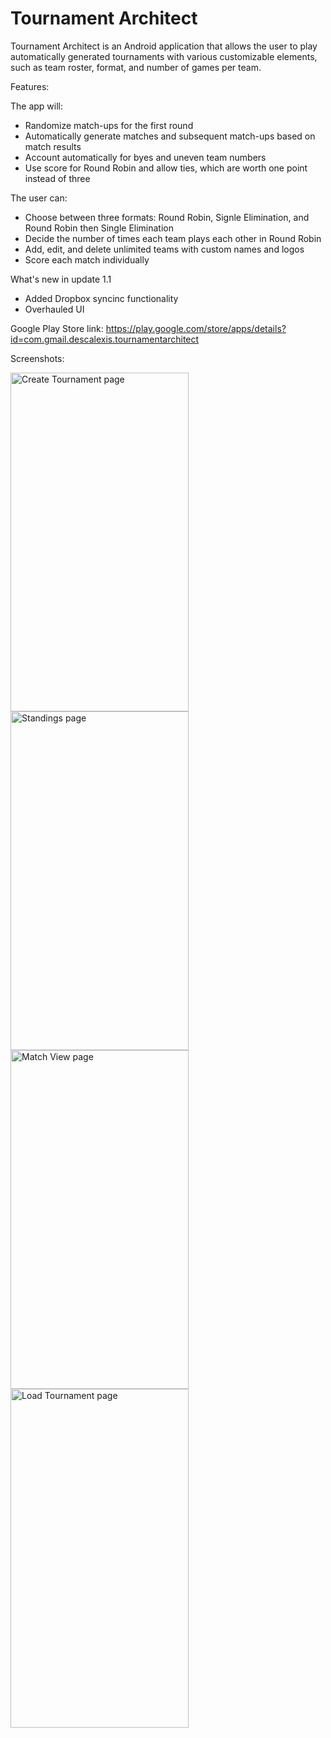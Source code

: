 # Tournament Architect
Tournament Architect is an Android application that allows the user to play automatically generated tournaments with various customizable elements, such as team roster, format, and number of games per team.

Features:

The app will: 
- Randomize match-ups for the first round
- Automatically generate matches and subsequent match-ups based on match results
- Account automatically for byes and uneven team numbers
- Use score for Round Robin and allow ties, which are worth one point instead of three

The user can:
- Choose between three formats: Round Robin, Signle Elimination, and Round Robin then Single Elimination
- Decide the number of times each team plays each other in Round Robin
- Add, edit, and delete unlimited teams with custom names and logos
- Score each match individually

What's new in update 1.1
- Added Dropbox syncinc functionality
- Overhauled UI

Google Play Store link: https://play.google.com/store/apps/details?id=com.gmail.descalexis.tournamentarchitect

Screenshots:

<img src="http://i.imgur.com/dxagwtz.png" alt="Create Tournament page" width="285" height="542">
<img src="http://i.imgur.com/tGH1W5E.png" alt="Standings page" width="285" height="542">

<img src="http://i.imgur.com/0IPrmzK.png" alt="Match View page" width="285" height="542">
<img src="http://i.imgur.com/QNwcXvY.png" alt="Load Tournament page" width="285" height="542">

